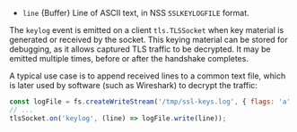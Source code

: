 <!-- YAML
added:
 - v12.3.0
 - v10.20.0
-->

* `line` {Buffer} Line of ASCII text, in NSS `SSLKEYLOGFILE` format.

The `keylog` event is emitted on a client `tls.TLSSocket` when key material
is generated or received by the socket. This keying material can be stored
for debugging, as it allows captured TLS traffic to be decrypted. It may
be emitted multiple times, before or after the handshake completes.

A typical use case is to append received lines to a common text file, which
is later used by software (such as Wireshark) to decrypt the traffic:

```js
const logFile = fs.createWriteStream('/tmp/ssl-keys.log', { flags: 'a' });
// ...
tlsSocket.on('keylog', (line) => logFile.write(line));
```

